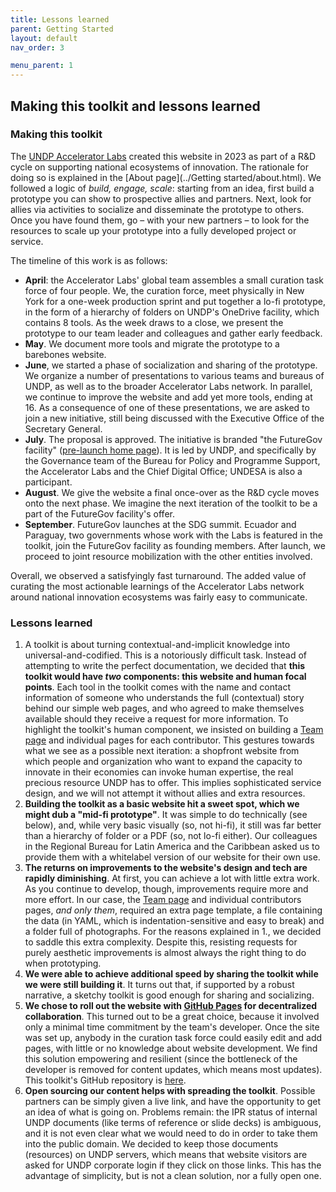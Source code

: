 ```yaml
---
title: Lessons learned
parent: Getting Started
layout: default
nav_order: 3

menu_parent: 1
---
```

## Making this toolkit and lessons learned

### Making this toolkit

The [UNDP Accelerator Labs](https://acceleratorlabs.undp.org) created this website in 2023 as part of a R&D cycle on supporting national ecosystems of innovation. The rationale for doing so is explained in the [About page](../Getting started/about.html). We followed a logic of *build, engage, scale*: starting from an idea, first build a prototype you can show to prospective allies and partners. Next, look for allies via activities to socialize and disseminate the prototype to others. Once you have found them, go – with your new partners – to look for the resources to scale up your prototype into a fully developed project or service.

The timeline of this work is as follows: 

* **April**: the Accelerator Labs' global team assembles a small curation task force of four people. We, the curation force, meet physically in New York for a one-week production sprint and put together a lo-fi prototype, in the form of a hierarchy of folders on UNDP's OneDrive facility, which contains 8 tools. As the week draws to a close, we present the prototype to our team leader and colleagues and gather early feedback. 
* **May**. We document more tools and migrate the prototype to a barebones website. 
* **June**, we started a phase of socialization and sharing of the prototype. We organize a number of presentations to various teams and bureaus of UNDP, as well as to the broader Accelerator Labs network. In parallel, we continue to improve the website and add yet more tools, ending at 16. As a consequence of one of these presentations, we are asked to join a new initiative, still being discussed with the Executive Office of the Secretary General.
* **July**. The proposal is approved. The initiative is branded "the FutureGov facility" ([pre-launch home page](https://www.un.org/en/conferences/SDGSummit2023/SDG-Action-Weekend/futuregov)). It is led by UNDP, and specifically by the Governance team of the Bureau for Policy and Programme Support, the Accelerator Labs and the Chief Digital Office; UNDESA is also a participant. 
* **August**. We give the website a final once-over as the R&D cycle moves onto the next phase. We imagine the next iteration of the toolkit to be a part of the FutureGov facility's offer. 
* **September**. FutureGov launches at the SDG summit. Ecuador and Paraguay, two governments whose work with the Labs is featured in the toolkit, join the FutureGov facility as founding members. After launch, we proceed to joint resource mobilization with the other entities involved.

Overall, we observed a satisfyingly fast turnaround. The added value of curating the most actionable learnings of the Accelerator Labs network around national innovation ecosystems was fairly easy to communicate. 

### Lessons learned

1. A toolkit is about turning contextual-and-implicit knowledge into universal-and-codified. This is a notoriously difficult task. Instead of attempting to write the perfect documentation, we decided that **this toolkit would have *two* components: this website and human focal points**. Each tool in the toolkit comes with the name and contact information of someone who understands the full (contextual) story behind our simple web pages, and who agreed to make themselves available should they receive a request for more information. To highlight the toolkit's human component, we insisted on building a [Team page](../Team.html) and individual pages for each contributor. This gestures towards what we see as a possible next iteration: a shopfront website from which people and organization who want to expand the capacity to innovate in their economies can invoke human expertise, the real  precious resource UNDP has to offer. This implies sophisticated service design, and we will not attempt it without allies and extra resources.
2. **Building the toolkit as a basic website hit a sweet spot, which we might dub a "mid-fi prototype"**. It was simple to do technically (see below), and, while very basic visually (so, not hi-fi), it still was far better than a hierarchy of folder or a PDF (so, not lo-fi either). Our colleagues in the Regional Bureau for Latin America and the Caribbean asked us to provide them with a whitelabel version of our website for their own use.
3. **The returns on improvements to the website's design and tech are rapidly diminishing**. At first, you can achieve a lot with little extra work. As you continue to develop, though, improvements require more and more effort. In our case, the [Team page](../Team.html) and individual contributors pages, *and only them*, required an extra page template, a file containing the data (in YAML, which is indentation-sensitive and easy to break) and a folder full of photographs. For the reasons explained in 1., we decided to saddle this extra complexity. Despite this, resisting requests for purely aesthetic improvements is almost always the right thing to do when prototyping.
4. **We were able to achieve additional speed by sharing the toolkit while we were still building it**. It turns out that, if supported by a robust narrative, a sketchy toolkit is good enough for sharing and socializing.  
5. **We chose to roll out the website with [GitHub Pages](https://pages.github.com/) for decentralized collaboration**. This turned out to be a great choice, because it involved only a minimal time commitment by the team's developer. Once the site was set up, anybody in the curation task force could easily edit and add pages, with little or no knowledge about website development. We find this solution empowering and resilient (since the bottleneck of the developer is removed for content updates, which means most updates). This toolkit's GitHub repository is [here](https://github.com/UNDP-Accelerator-Labs/national_innovation_ecosystems_toolkit).
6. **Open sourcing our content helps with spreading the toolkit**. Possible partners can be simply given a live link, and have the opportunity to get an idea of what is going on. Problems remain: the IPR status of internal UNDP documents (like terms of reference or slide decks) is ambiguous, and it is not even clear what we would need to do in order to take them into the public domain. We decided to keep those documents (resources) on UNDP servers, which means that website visitors are asked for UNDP corporate login if they click on those links. This has the advantage of simplicity, but is not a clean solution, nor a fully open one.

